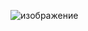 ![изображение](https://user-images.githubusercontent.com/110248773/195661522-2914fc9d-f6f0-440f-a9e5-90e53d1df00c.png)

